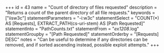 +++
id = 43
name = "Count of directory of files requested"
description = "Returns a count of the parent directory of all file requests."
keywords = ["iisw3c"]
statementParameters = "-i:w3c"
statementSelect = "COUNT(*) AS [Requests], EXTRACT_PATH(cs-uri-stem) AS [Path Requested]"
statementInto = "PathCounts.txt"
statementFrom = "*ex1208*.log"
statementGroupby = "[Path Requested]"
statementOrderby = "[Requests] DESC"
notes = "Can be useful to determine if any directories can be removed, and if sorted ascending instead, possible exploit attempts."
+++

